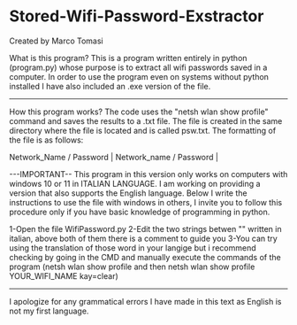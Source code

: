 # Stored-Wifi-Password-Exstractor

Created by Marco Tomasi

What is this program?
This is a program written entirely in python (program.py) whose purpose is to extract all wifi passwords saved in a computer.
In order to use the program even on systems without python installed I have also included an .exe version of the file.

----------------------------------------------------------------------------------------------------------------------------

How this program works?
The code uses the "netsh wlan show profile" command and saves the results to a .txt file.
The file is created in the same directory where the file is located and is called psw.txt.
The formatting of the file is as follows:

Network_Name    /    Password    |    Network_name     /      Password     |


---IMPORTANT--
This program in this version only works on computers with windows 10 or 11 in ITALIAN LANGUAGE. I am working on providing 
a version that also supports the English language. Below I write the instructions to use the file with windows in others, 
I invite you to follow this procedure only if you have basic knowledge of programming in python.

1-Open the file WifiPassword.py
2-Edit the two strings betwen "" written in italian, above both of them there is a comment to guide you
3-You can try using the translation of those word in your langige but i recommend checking by going in the CMD and
  manually execute the commands of the program (netsh wlan show profile and then netsh wlan show profile YOUR_WIFI_NAME kay=clear)

----------------------------------------------------------------------------------------------------------------------------
I apologize for any grammatical errors I have made in this text as English is not my first language.